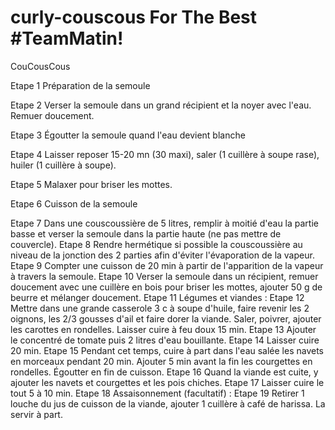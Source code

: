 # curly-couscous For The Best #TeamMatin!
CouCousCous

Etape 1
Préparation de la semoule 

Etape 2
Verser la semoule dans un grand récipient et la noyer avec l'eau. Remuer doucement.

Etape 3
Égoutter la semoule quand l'eau devient blanche

Etape 4
Laisser reposer 15-20 mn (30 maxi), saler (1 cuillère à soupe rase), huiler (1 cuillère à soupe).

Etape 5
Malaxer pour briser les mottes.

Etape 6
Cuisson de la semoule 

Etape 7
Dans une couscoussière de 5 litres, remplir à moitié d'eau la partie basse et verser la semoule dans la partie haute (ne pas mettre de couvercle).
Etape 8
Rendre hermétique si possible la couscoussière au niveau de la jonction des 2 parties afin d'éviter l'évaporation de la vapeur.
Etape 9
Compter une cuisson de 20 min à partir de l'apparition de la vapeur à travers la semoule.
Etape 10
Verser la semoule dans un récipient, remuer doucement avec une cuillère en bois pour briser les mottes, ajouter 50 g de beurre et mélanger doucement.
Etape 11
Légumes et viandes :
Etape 12
Mettre dans une grande casserole 3 c à soupe d'huile, faire revenir les 2 oignons, les 2/3 gousses d'ail et faire dorer la viande. Saler, poivrer, ajouter les carottes en rondelles. Laisser cuire à feu doux 15 min.
Etape 13
Ajouter le concentré de tomate puis 2 litres d'eau bouillante.
Etape 14
Laisser cuire 20 min.
Etape 15
Pendant cet temps, cuire à part dans l'eau salée les navets en morceaux pendant 20 min. Ajouter 5 min avant la fin les courgettes en rondelles. Égoutter en fin de cuisson.
Etape 16
Quand la viande est cuite, y ajouter les navets et courgettes et les pois chiches.
Etape 17
Laisser cuire le tout 5 à 10 min.
Etape 18
Assaisonnement (facultatif) :
Etape 19
Retirer 1 louche du jus de cuisson de la viande, ajouter 1 cuillère à café de harissa. La servir à part.
